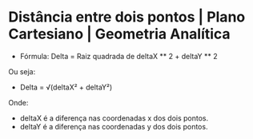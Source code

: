 # Distância entre dois pontos | Plano Cartesiano | Geometria Analítica

- Fórmula: Delta = Raiz quadrada de deltaX ** 2 + deltaY ** 2

Ou seja:

- Delta = √(deltaX² + deltaY²)

Onde:

- deltaX é a diferença nas coordenadas x dos dois pontos.
- deltaY é a diferença nas coordenadas y dos dois pontos.
